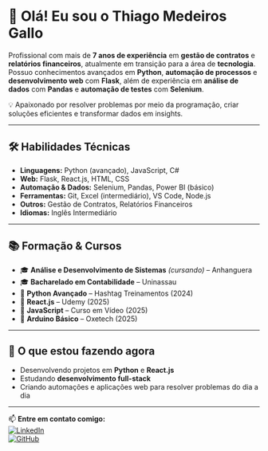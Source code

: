 # 👋 Olá! Eu sou o Thiago Medeiros Gallo  

Profissional com mais de **7 anos de experiência** em **gestão de contratos** e **relatórios financeiros**, atualmente em transição para a área de **tecnologia**.  
Possuo conhecimentos avançados em **Python**, **automação de processos** e **desenvolvimento web** com **Flask**, além de experiência em **análise de dados** com **Pandas** e **automação de testes** com **Selenium**.  

💡 Apaixonado por resolver problemas por meio da programação, criar soluções eficientes e transformar dados em insights.

---

## 🛠️ Habilidades Técnicas
- **Linguagens:** Python (avançado), JavaScript, C#
- **Web:** Flask, React.js, HTML, CSS
- **Automação & Dados:** Selenium, Pandas, Power BI (básico)
- **Ferramentas:** Git, Excel (intermediário), VS Code, Node.js
- **Outros:** Gestão de Contratos, Relatórios Financeiros
- **Idiomas:** Inglês Intermediário

---

## 📚 Formação & Cursos
- 🎓 **Análise e Desenvolvimento de Sistemas** *(cursando)* – Anhanguera  
- 🎓 **Bacharelado em Contabilidade** – Uninassau  
- 📜 **Python Avançado** – Hashtag Treinamentos (2024)  
- 📜 **React.js** – Udemy (2025)  
- 📜 **JavaScript** – Curso em Vídeo (2025)  
- 📜 **Arduino Básico** – Oxetech (2025)

---

## 🚀 O que estou fazendo agora
- Desenvolvendo projetos em **Python** e **React.js**  
- Estudando **desenvolvimento full-stack**  
- Criando automações e aplicações web para resolver problemas do dia a dia

---

📫 **Entre em contato comigo:**  
[![LinkedIn](https://img.shields.io/badge/LinkedIn-0077B5?style=for-the-badge&logo=linkedin&logoColor=white)](https://www.linkedin.com/in/thiagomgallo/)  
[![GitHub](https://img.shields.io/badge/GitHub-000?style=for-the-badge&logo=github&logoColor=white)](https://github.com/gallothiago)


